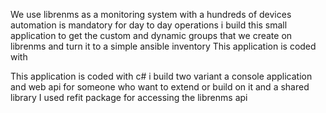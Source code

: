 We use librenms as a monitoring system with a hundreds of devices automation is mandatory for day to day operations i build this small application to get the custom and dynamic groups that we create on librenms and turn it to a simple ansible inventory 
This application is coded with 

This application is coded with c# i build two variant a console application and web api for someone who want to extend or build on it and a shared library
I used refit package for accessing the librenms api
